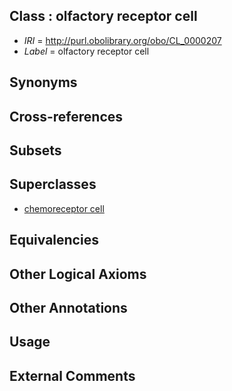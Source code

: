 
## Class : olfactory receptor cell

 * *IRI* = http://purl.obolibrary.org/obo/CL_0000207
 * *Label* = olfactory receptor cell

## Synonyms


## Cross-references


## Subsets


## Superclasses

 * [chemoreceptor cell](../../CL/06/CL_0000206.md)

## Equivalencies


## Other Logical Axioms


## Other Annotations


## Usage


## External Comments

